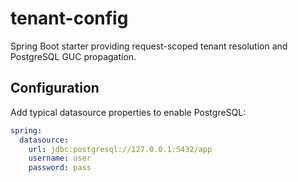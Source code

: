 # tenant-config

Spring Boot starter providing request-scoped tenant resolution and PostgreSQL GUC propagation.

## Configuration

Add typical datasource properties to enable PostgreSQL:

```yaml
spring:
  datasource:
    url: jdbc:postgresql://127.0.0.1:5432/app
    username: user
    password: pass
```
```
